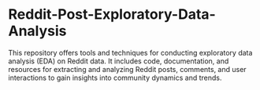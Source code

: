 # Reddit-Post-Exploratory-Data-Analysis
This repository offers tools and techniques for conducting exploratory data analysis (EDA) on Reddit data. It includes code, documentation, and resources for extracting and analyzing Reddit posts, comments, and user interactions to gain insights into community dynamics and trends.
